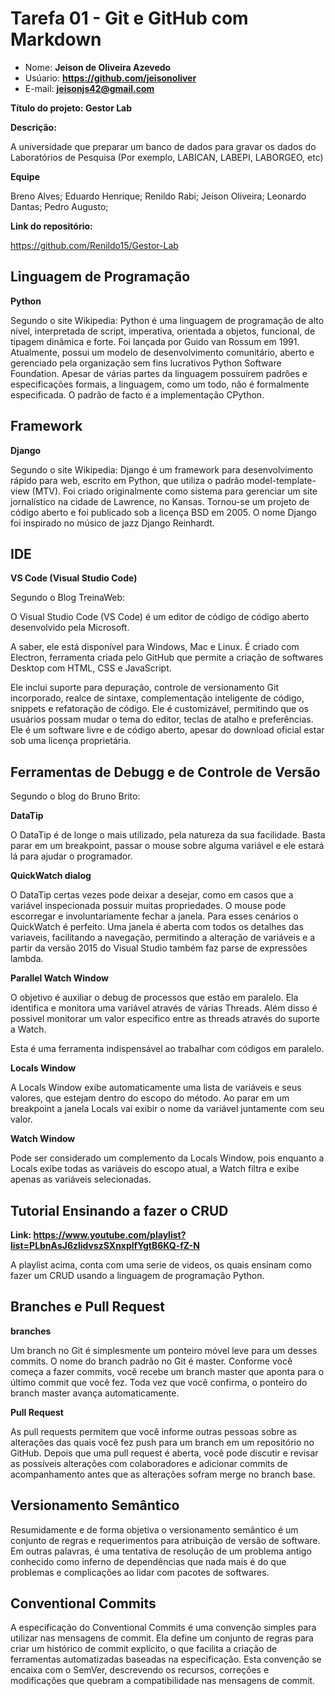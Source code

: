 # Tarefa 01 - Git e GitHub com Markdown

* Nome: **Jeison de Oliveira Azevedo**
* Usúario: **https://github.com/jeisonoliver**
* E-mail: **<jeisonjs42@gmail.com>**

**Título do projeto: Gestor Lab**

**Descrição:** 

A universidade que preparar um banco de dados para gravar os dados do Laboratórios de Pesquisa (Por exemplo, LABICAN, LABEPI, LABORGEO, etc)

**Equipe**

Breno Alves;
Eduardo Henrique;
Renildo Rabi;
Jeison Oliveira;
Leonardo Dantas;
Pedro Augusto;

**Link do repositório:**

https://github.com/Renildo15/Gestor-Lab

## Linguagem de Programação

**Python**

Segundo o site Wikipedia:
Python é uma linguagem de programação de alto nível, interpretada de script, imperativa, orientada a objetos, funcional, de tipagem dinâmica e forte. Foi lançada por Guido van Rossum em 1991. Atualmente, possui um modelo de desenvolvimento comunitário, aberto e gerenciado pela organização sem fins lucrativos Python Software Foundation. Apesar de várias partes da linguagem possuírem padrões e especificações formais, a linguagem, como um todo, não é formalmente especificada. O padrão de facto é a implementação CPython.


## Framework

**Django**

Segundo o site Wikipedia:
Django é um framework para desenvolvimento rápido para web, escrito em Python, que utiliza o padrão model-template-view (MTV). Foi criado originalmente como sistema para gerenciar um site jornalístico na cidade de Lawrence, no Kansas. Tornou-se um projeto de código aberto e foi publicado sob a licença BSD em 2005. O nome Django foi inspirado no músico de jazz Django Reinhardt.

## IDE

**VS Code (Visual Studio Code)**

Segundo o Blog TreinaWeb:

O Visual Studio Code (VS Code) é um editor de código de código aberto desenvolvido pela Microsoft.

A saber, ele está disponível para Windows, Mac e Linux. É criado com Electron, ferramenta criada pelo GitHub que permite a criação de softwares Desktop com HTML, CSS e JavaScript.

Ele inclui suporte para depuração, controle de versionamento Git incorporado, realce de sintaxe, complementação inteligente de código, snippets e refatoração de código. Ele é customizável, permitindo que os usuários possam mudar o tema do editor, teclas de atalho e preferências. Ele é um software livre e de código aberto, apesar do download oficial estar sob uma licença proprietária.

## Ferramentas de Debugg e de Controle de Versão

Segundo o blog do Bruno Brito:

**DataTip**

O DataTip é de longe o mais utilizado, pela natureza da sua facilidade. Basta parar em um breakpoint, passar o mouse sobre alguma variável e ele estará lá para ajudar o programador.

**QuickWatch dialog**

O DataTip certas vezes pode deixar a desejar, como em casos que a variável inspecionada possuir muitas propriedades. O mouse pode escorregar e involuntariamente fechar a janela. Para esses cenários o QuickWatch é perfeito. Uma janela é aberta com todos os detalhes das variaveis, facilitando a navegação, permitindo a alteração de variáveis e a partir da versão 2015 do Visual Studio também faz parse de expressões lambda.

**Parallel Watch Window**

O objetivo é auxiliar o debug de processos que estão em paralelo. Ela identifica e monitora uma variável através de várias Threads. Além disso é possivel monitorar um valor especifico entre as threads através do suporte a Watch.

Esta é uma ferramenta indispensável ao trabalhar com códigos em paralelo.

**Locals Window**

A Locals Window exibe automaticamente uma lista de variáveis e seus valores, que estejam dentro do escopo do método. Ao parar em um breakpoint a janela Locals vai exibir o nome da variável juntamente com seu valor.

**Watch Window**

Pode ser considerado um complemento da Locals Window, pois enquanto a Locals exibe todas as variáveis do escopo atual, a Watch filtra e exibe apenas as variáveis selecionadas.

## Tutorial Ensinando a fazer o CRUD
**Link: https://www.youtube.com/playlist?list=PLbnAsJ6zlidvszSXnxplfYgtB6KQ-fZ-N**

A playlist acima, conta com uma serie de videos, os quais ensinam como fazer um CRUD usando a linguagem de programação Python.

## Branches e Pull Request

**branches**

Um branch no Git é simplesmente um ponteiro móvel leve para um desses commits. O nome do branch padrão no Git é master. Conforme você começa a fazer commits, você recebe um branch master que aponta para o último commit que você fez. Toda vez que você confirma, o ponteiro do branch master avança automaticamente.

**Pull Request**

As pull requests permitem que você informe outras pessoas sobre as alterações das quais você fez push para um branch em um repositório no GitHub. Depois que uma pull request é aberta, você pode discutir e revisar as possíveis alterações com colaboradores e adicionar commits de acompanhamento antes que as alterações sofram merge no branch base.

## Versionamento Semântico

Resumidamente e de forma objetiva o versionamento semântico é um conjunto de regras e requerimentos para atribuição de versão de software. Em outras palavras, é uma tentativa de resolução de um problema antigo conhecido como inferno de dependências que nada mais é do que problemas e complicações ao lidar com pacotes de softwares.

## Conventional Commits

A especificação do Conventional Commits é uma convenção simples para utilizar nas mensagens de commit. Ela define um conjunto de regras para criar um histórico de commit explícito, o que facilita a criação de ferramentas automatizadas baseadas na especificação. Esta convenção se encaixa com o SemVer, descrevendo os recursos, correções e modificações que quebram a compatibilidade nas mensagens de commit.